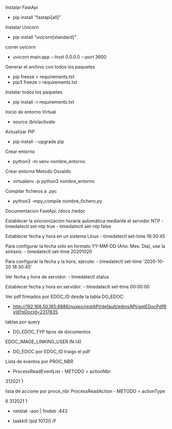 Instalar FastApi
- pip install "fastapi[all]"

Instalar Uvicorn
- pip install "uvicorn[standard]"


correr uvicorn
- uvicorn main:app --host 0.0.0.0 --port 3600

Generar el archivo con todos los paquetes
- pip freeze > requirements.txt
- pip3 freeze > requirements.txt

Instalar todos los paquetes
- pip install -r requirements.txt

Inicio de entorno Virtual
- source /bin/activate

Actualizar PIP
- pip install --upgrade pip

Crear entorno
- python3 -m venv nombre_entorno

Crear entorno Metodo Osvaldo 
- virtualenv -p python3 nombre_entorno 

Compilar ficheros a .pyc
- python3 -mpy_compile nombre_fichero.py


Documentacion FastApi: 
                     /docs
                     /redoc




Establecer la sincronización horaria automática mediante el servidor NTP
                                    - timedatectl set-ntp true
                                    - timedatectl set-ntp false

Establecer fecha y hora en un sistema Linux
                                    - timedatectl set-time 18:30:45

Para configurar la fecha solo en formato YY-MM-DD (Año: Mes: Día), use la sintaxis:
                                    - timedatectl set-time 20201020

Para configurar la fecha y la hora, ejecute:
                                    - timedatectl set-time '2020-10-20 18:30:45'


Ver fecha y hora de servidor:
                                    - timedatectl status

Establecer fecha y hora en servidor:
                                    - timedatectl set-time 00:00:00





Ver pdf firmados por EDOC_ID desde la tabla DO_EDOC:

- http://192.168.50.185:8888/nuxeo/restAPI/default/edmsAPI/getEDocPdfById?eDocId=2317835


tablas por query
- DO_EDOC_TYP tipos de documentos

EDOC_IMAGE_LINKING_USER IN (4)
- DO_EDOC por EDOC_ID traigo el pdf



Lista de eventos por PROC_NBR
- ProcessReadEventList - METODO  = actionNbr
<arg0>
    <!--Optional:-->
    <processNbr>
       <!--Optional:-->
       <doubleValue>312021</doubleValue>
    </processNbr>
    <!--Optional:-->
    <processType>1</processType>
</arg0>



lista de accione por proce_nbr
ProcessReadAction - METODO  = actionType
<arg0>
   <!--Optional:-->
   <actionNbr>
      <!--Optional:-->
      <doubleValue>6</doubleValue>
   </actionNbr>
   <!--Optional:-->
   <processId>
      <!--Optional:-->
      <processNbr>
         <!--Optional:-->
         <doubleValue>312021</doubleValue>
      </processNbr>
      <!--Optional:-->
      <processType>1</processType>
   </processId>
</arg0>




- netstat -aon | findstr :443

- taskkill /pid 10720 /F



